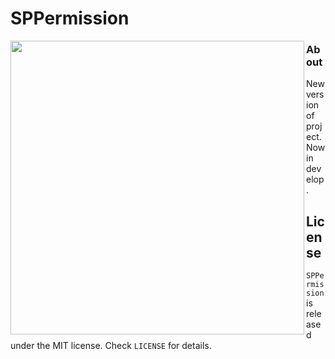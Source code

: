 # SPPermission

<img align="left" src="https://cdn-ivanvorobei.fra1.digitaloceanspaces.com/github/sppermission/preview.gif" width="470"/>

### About
New version of project. Now in develop.

## License

`SPPermission` is released under the MIT license. Check `LICENSE` for details.